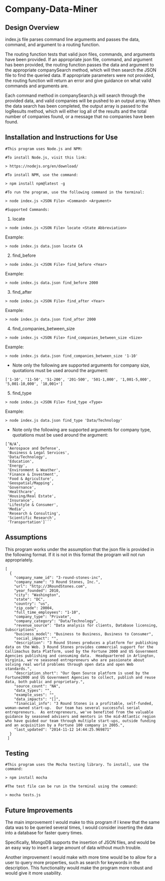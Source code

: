 # Company-Data-Miner

## Design Overview

index.js file parses command line arguments and passes the data, command, and argument to a routing function.

The routing function tests that valid json files, commands, and arguments have been provided. If an appropriate json file, command, and argument has been provided, the routing function passes the data and argument to the appropriate companySearch method, which will then search the JSON file to find the queried data. If appropriate parameters were not provided, the routing function will return an error and give guidance on what valid commands and arguments are.

Each command method in companySearch.js will search through the provided data, and valid companies will be pushed to an output array. When the data search has been completed, the output array is passed to the logResults method, which will either log all of the results and the total number of companies found, or a message that no companies have been found.

## Installation and Instructions for Use

	#This program uses Node.js and NPM:

	#To install Node.js, visit this link:

```
> https://nodejs.org/en/download/

```

	#To install NPM, use the command:

```
> npm install npm@latest -g

```

	#To run the program, use the following command in the terminal:

```
> node index.js <JSON File> <Command> <Argument>

```

	#Supported Commands:

1. locate

```
> node index.js <JSON File> locate <State Abbreviation>

```

Example:

```
> node index.js data.json locate CA

```

2. find_before

```
> node index.js <JSON File> find_before <Year>

```

Example:

```
> node index.js data.json find_before 2000

```

3. find_after

```
> node index.js <JSON File> find_after <Year>

```

Example:

```
> node index.js data.json find_after 2000

```

4. find_companies_between_size

```
> node index.js <JSON File> find_companies_between_size <Size>
```

Example:

```
> node index.js data.json find_companies_between_size '1-10'

```

* Note only the following are supported arguments for company size, quotations must be used around the argument:

```
['1-10', '11-50', '51-200', '201-500', '501-1,000', '1,001-5,000', '5,001-10,000', '10,001+']
```

5. find_type

```
> node index.js <JSON File> find_type <Type>

```

Example:

```
> node index.js data.json find_type 'Data/Technology'

```

* Note only the following are supported arguments for company type, quotations must be used around the argument:

```
[’N/A’,
 'Aerospace and Defense',
 'Business & Legal Services',
 'Data/Technology',
 'Education',
 'Energy',
 'Environment & Weather',
 'Finance & Investment',
 'Food & Agriculture',
 'Geospatial/Mapping',
 'Governance',
 'Healthcare',
 'Housing/Real Estate',
 'Insurance',
 'Lifestyle & Consumer',
 'Media',
 'Research & Consulting',
 'Scientific Research',
 'Transportation']```
 ```



## Assumptions

This program works under the assumption that the json file is provided in the following format. If it is not in this format the program will not run appropriately. 

```javscript
[
  {
    "company_name_id": "3-round-stones-inc",
    "company_name": "3 Round Stones, Inc.",
    "url": "http://3RoundStones.com",
    "year_founded": 2010,
    "city": "Washington",
    "state": "DC",
    "country": "us",
    "zip_code": 20004,
    "full_time_employees": "1-10",
    "company_type": "Private",
    "company_category": "Data/Technology",
    "revenue_source": "Data analysis for clients, Database licensing, Subscriptions",
    "business_model": "Business to Business, Business to Consumer",
    "social_impact": "",
    "description": "3 Round Stones produces a platform for publishing data on the Web. 3 Round Stones provides commercial support for the Callimachus Data Platform, used by the Fortune 2000 and US Government Agencies publishing and consuming data.  Headquartered in Arlington, Virginia, we're seasoned entrepreneurs who are passionate about solving real world problems through open data and open Web standards.",
    "description_short": "Our Open Source platform is used by the Fortune2000 and US Government Agencies to collect, publish and reuse data, both public and proprietary.",
    "source_count": "NA",
    "data_types": "",
    "example_uses": "",
    "data_impacts": "[]",
    "financial_info": "3 Round Stones is a profitable, self-funded, woman-owned start-up.  Our team has several successful serial entrepreneurs.  As entrepreneurs, we've benefited from the valuable guidance by seasoned advisers and mentors in the mid-Atlantic region who have guided our team through multiple start-ups, outside funding and an acquisition by a Fortune 100 company in 2005.",
    "last_updated": "2014-11-12 14:44:25.969871"
  }
 ]
```

## Testing
	
	#This program uses the Mocha testing library. To install, use the command:

```
> npm install mocha

```


	#The test file can be run in the terminal using the command:

```
> mocha tests.js

```	

## Future Improvements

The main improvement I would make to this program if I knew that the same data was to be queried several times, I would consider inserting the data into a database for faster query times.

Specifically, MongoDB supports the insertion of JSON files, and would be an easy way to insert a large amount of data without much trouble.

Another improvement I would make with more time would be to allow for a user to query more properties, such as search for keywords in the description. This functionality would make the program more robust and would give it more usability.
